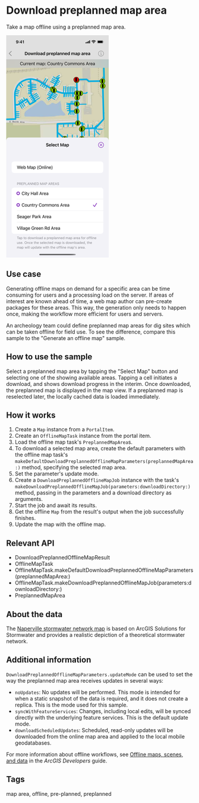 # Download preplanned map area

Take a map offline using a preplanned map area.

![Screenshot of download preplanned map area sample](download-preplanned-map-area.png)

## Use case

Generating offline maps on demand for a specific area can be time consuming for users and a processing load on the server. If areas of interest are known ahead of time, a web map author can pre-create packages for these areas. This way, the generation only needs to happen once, making the workflow more efficient for users and servers.

An archeology team could define preplanned map areas for dig sites which can be taken offline for field use. To see the difference, compare this sample to the "Generate an offline map" sample.

## How to use the sample

Select a preplanned map area by tapping the "Select Map" button and selecting one of the showing available areas. Tapping a cell initiates a download, and shows download progress in the interim. Once downloaded, the preplanned map is displayed in the map view. If a preplanned map is reselected later, the locally cached data is loaded immediately.

## How it works

1. Create a `Map` instance from a `PortalItem`.
2. Create an `OfflineMapTask` instance from the portal item.
3. Load the offline map task's `PreplannedMapArea`s.
4. To download a selected map area, create the default parameters with the offline map task's `makeDefaultDownloadPreplannedOfflineMapParameters(preplannedMapArea:)` method, specifying the selected map area.
5. Set the parameter's update mode.
6. Create a `DownloadPreplannedOfflineMapJob` instance with the task's `makeDownloadPreplannedOfflineMapJob(parameters:downloadDirectory:)` method, passing in the parameters and a download directory as arguments.
7. Start the job and await its results.
8. Get the offline `Map` from the result's output when the job successfully finishes.
9. Update the map with the offline map.

## Relevant API

* DownloadPreplannedOfflineMapResult
* OfflineMapTask
* OfflineMapTask.makeDefaultDownloadPreplannedOfflineMapParameters(preplannedMapArea:)
* OfflineMapTask.makeDownloadPreplannedOfflineMapJob(parameters:downloadDirectory:)
* PreplannedMapArea

## About the data

The [Naperville stormwater network map](https://www.arcgis.com/home/item.html?id=acc027394bc84c2fb04d1ed317aac674) is based on ArcGIS Solutions for Stormwater and provides a realistic depiction of a theoretical stormwater network.

## Additional information

`DownloadPreplannedOfflineMapParameters.updateMode` can be used to set the way the preplanned map area receives updates in several ways:

* `noUpdates`: No updates will be performed. This mode is intended for when a static snapshot of the data is required, and it does not create a replica. This is the mode used for this sample.
* `syncWithFeatureServices`: Changes, including local edits, will be synced directly with the underlying feature services. This is the default update mode.
* `downloadScheduledUpdates`: Scheduled, read-only updates will be downloaded from the online map area and applied to the local mobile geodatabases.

For more information about offline workflows, see [Offline maps, scenes, and data](https://developers.arcgis.com/ios/offline-maps-scenes-and-data/) in the *ArcGIS Developers* guide.

## Tags

map area, offline, pre-planned, preplanned